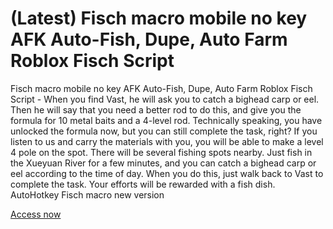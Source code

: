 # (Latest) Fisch macro mobile no key AFK Auto-Fish, Dupe, Auto Farm Roblox Fisch Script

Fisch macro mobile no key AFK Auto-Fish, Dupe, Auto Farm Roblox Fisch Script - When you find Vast, he will ask you to catch a bighead carp or eel. Then he will say that you need a better rod to do this, and give you the formula for 10 metal baits and a 4-level rod. Technically speaking, you have unlocked the formula now, but you can still complete the task, right? If you listen to us and carry the materials with you, you will be able to make a level 4 pole on the spot. There will be several fishing spots nearby. Just fish in the Xueyuan River for a few minutes, and you can catch a bighead carp or eel according to the time of day. When you do this, just walk back to Vast to complete the task. Your efforts will be rewarded with a fish dish. AutoHotkey Fisch macro new version

[Access now](https://www.pexels.com/@jeanne-parker-2147894123/)



